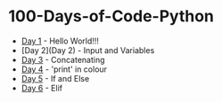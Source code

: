 # 100-Days-of-Code-Python
- [Day 1](https://github.com/adenadit/100-Days-of-Code-Python/tree/main/Day%201) - Hello World!!!
- [Day 2](Day 2) - Input and Variables
- [Day 3](Day3) - Concatenating
- [Day 4](Day4) - 'print' in colour
- [Day 5](Day5) - If and Else
- [Day 6](Day6) - Elif
